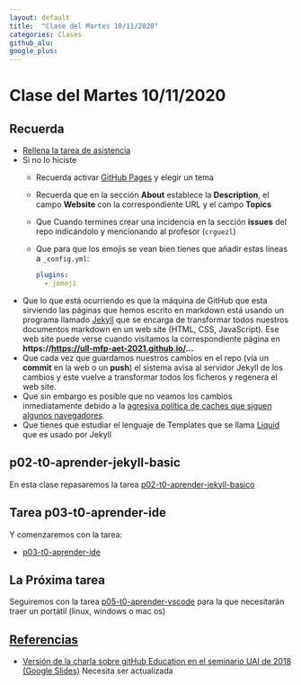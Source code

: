 ```yaml
---
layout: default
title:  "Clase del Martes 10/11/2020"
categories: Clases
github_alu: 
google_plus: 
---
```


# Clase del Martes 10/11/2020

## Recuerda


* [Rellena la tarea de asistencia](https://campusdoctoradoyposgrado.ull.es/mod/attendance/view.php?id=283483)
* Si no lo hiciste
  * Recuerda activar [GitHub Pages](https://guides.github.com/features/pages/) y elegir un tema 
  *  Recuerda que en la sección **About** establece la **Description**, el campo **Website** con la correspondiente URL y el campo **Topics**
  * Que Cuando termines crear una incidencia en la sección **issues** del repo indicándolo y mencionando al profesor (`crguezl`)
  * Que para que los emojis se vean bien tienes que añadir estas líneas a  `_config.yml`:
    
    ```yml
    plugins:
      - jemoji
    ```
- Que lo que está ocurriendo es que la máquina de GitHub que esta sirviendo las páginas que hemos escrito en markdown está usando un programa llamado [Jekyll](https://jekyllrb.com/) que se encarga de transformar todos nuestros documentos markdown en un web site (HTML, CSS, JavaScript). Ese web site puede verse cuando visitamos la correspondiente página en **https://https://ull-mfp-aet-2021.github.io/...** 
- Que cada vez que guardamos nuestros cambios en el repo (via un **commit** en la web o un **push**) el sistema avisa al servidor Jekyll de los cambios y este vuelve a transformar todos los ficheros y regenera el web site. 
- Que sin embargo es posible que no veamos los cambios inmediatamente debido a la [agresiva política de caches que siguen algunos navegadores](https://support.google.com/chrome/thread/34986001?hl=ens).
- Que tienes que estudiar el lenguaje de Templates que se llama [Liquid](https://shopify.github.io/liquid/) que es usado por Jekyll

## p02-t0-aprender-jekyll-basic

En esta clase repasaremos la tarea [p02-t0-aprender-jekyll-basico]({{site.baseurl}}/tema0-introduccion/practicas/p02-t0-aprender-jekyll-basico/)

## Tarea p03-t0-aprender-ide

Y comenzaremos con la tarea:

* [p03-t0-aprender-ide]({{site.baseurl}}/tema0-introduccion/practicas/p03-t0-aprender-ide/)



## La Próxima tarea

Seguiremos con la tarea [p05-t0-aprender-vscode]({{site.baseurl}}/tema0-introduccion/practicas/p05-t0-aprender-vscode) para la que necesitarán traer un portátil (linux, windows o mac os)


## [Referencias](references)

* [Versión de la charla sobre gitHub Education en el seminario UAI de 2018 (Google Slides)](https://docs.google.com/presentation/d/1LAZUS4SX7axmzEUElh2Oz2DqC1cJA6PUvb1KixJ1KWw/edit?usp=sharing) Necesita ser actualizada